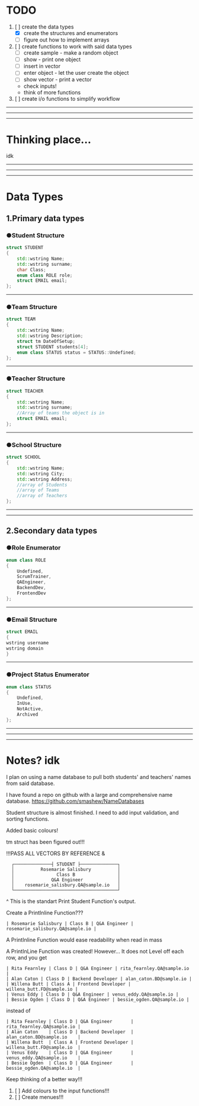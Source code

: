 ﻿# TODO

1. [ ] create the data types
	- [x] create the structures and enumerators 
	- [ ] figure out how to implement arrays
2. [ ] create functions to work with said data types
	- [ ] create sample - make a random object
	- [ ] show - print one object
	- [ ] insert in vector
	- [ ] enter object - let the user create the object
	- [ ] show vector - print a vector
	- check inputs!
	- think of more functions
3. [ ] create i/o functions to simplify workflow

---
---
---

# Thinking place...

idk


---
---
---

# Data Types

## 1.Primary data types

###	●Student Structure

```c++
struct STUDENT
{
	std::wstring Name;
	std::wstring surname;
	char Class;
	enum class ROLE role;
	struct EMAIL email;
};
```

---
### ●Team Structure
```c++
struct TEAM
{
	std::wstring Name;
	std::wstring Description;
	struct tm DateOfSetup;
	struct STUDENT students[4];
	enum class STATUS status = STATUS::Undefined;
};
```
---
### ●Teacher Structure
```c++
struct TEACHER
{
	std::wstring Name;
	std::wstring surname;
	//Array of teams the object is in
	struct EMAIL email;
};
```

---
### ●School Structure
```c++
struct SCHOOL
{
	std::wstring Name;
	std::wstring City;
	std::wstring Address;
	//array of Students
	//array of Teams
	//array of Teachers
};
```

---
---

## 2.Secondary data types

### ●Role Enumerator
```c++
enum class ROLE
{
	Undefined,
	ScrumTrainer,
	QAEngineer,
	BackendDev,
	FrontendDev
};
```
---
### ●Email Structure
```c++
struct EMAIL
{
wstring username
wstring domain
}
```
---
### ●Project Status Enumerator
```c++
enum class STATUS
{
	Undefined,
	InUse,
	NotActive,
	Archived
};
```
---
---
---

# Notes? idk

I plan on using a name database to pull both students' and teachers' names from said database.

I have found a repo on github with a large and comprehensive name database. https://github.com/smashew/NameDatabases

Student structure is almost finished. I need to add input validation, and sorting functions.

Added basic colours!

tm struct has been figured out!!!

!!!PASS ALL VECTORS BY REFERENCE &

```
  ┌──────────────┤ STUDENT ├──────────────┐
  │          Rosemarie Salisbury          │
  │                Class B                │
  │              Q&A Engineer             │
  │    rosemarie_salisbury.QA@sample.io   │
  └───────────────────────────────────────┘
```
^ This is the standart Print Student Function's output.

Create a PrintInline Function???

```
| Rosemarie Salisbury | Class B | Q&A Engineer | rosemarie_salisbury.QA@sample.io |
```

A PrintInline Function would ease readability when read in mass

A PrintInLine Function was created! However... It does not Level off each row, and you get
```
| Rita Fearnley | Class D | Q&A Engineer | rita_fearnley.QA@sample.io |
| Alan Caton | Class D | Backend Developer | alan_caton.BD@sample.io |
| Willena Butt | Class A | Frontend Developer | willena_butt.FD@sample.io |
| Venus Eddy | Class D | Q&A Engineer | venus_eddy.QA@sample.io |
| Bessie Ogden | Class D | Q&A Engineer | bessie_ogden.QA@sample.io |
```
instead of
```
| Rita Fearnley | Class D | Q&A Engineer       | rita_fearnley.QA@sample.io |
| Alan Caton    | Class D | Backend Developer  | alan_caton.BD@sample.io    |
| Willena Butt  | Class A | Frontend Developer | willena_butt.FD@sample.io  |
| Venus Eddy    | Class D | Q&A Engineer       | venus_eddy.QA@sample.io    |
| Bessie Ogden  | Class D | Q&A Engineer       | bessie_ogden.QA@sample.io  |
```
Keep thinking of a better way!!!

1. [ ] Add colours to the input functions!!!
2. [ ] Create menues!!!

